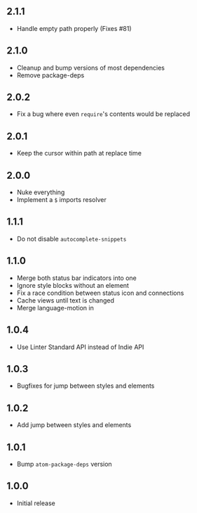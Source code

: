 ## 2.1.1

- Handle empty path properly (Fixes #81)

## 2.1.0

- Cleanup and bump versions of most dependencies
- Remove package-deps

## 2.0.2

- Fix a bug where even `require`'s contents would be replaced

## 2.0.1

- Keep the cursor within path at replace time

## 2.0.0

- Nuke everything
- Implement a `$` imports resolver

## 1.1.1

- Do not disable `autocomplete-snippets`

## 1.1.0

- Merge both status bar indicators into one
- Ignore style blocks without an element
- Fix a race condition between status icon and connections
- Cache views until text is changed
- Merge language-motion in

## 1.0.4

- Use Linter Standard API instead of Indie API

## 1.0.3

- Bugfixes for jump between styles and elements

## 1.0.2

- Add jump between styles and elements

## 1.0.1

- Bump `atom-package-deps` version

## 1.0.0

- Initial release

